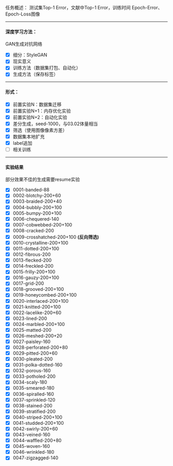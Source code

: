 任务概述：
测试集Top-1 Error，文献中Top-1 Error，训练时间
Epoch-Error、Epoch-Loss图像
* * *
#### 深度学习方法：
GAN生成对抗网络
- [x] 细分：StyleGAN
- [x] 现实意义
- [x] 训练方法（数据集打包、自动化）
- [x] 生成方法（保存标签）

* * *
#### 形式：
- [x] 前置实验N：数据集迁移
- [x] 前置实验N+1：内存优化实验
- [x] 前置实验N+2：自动化实验
- [x] 差分生成，seed-1000，与03.02体量相当
- [x] 筛选（使用图像像素方差）
- [x] 数据集本地扩充
- [x] label追加
- [ ] 相关训练

* * *
#### 实验结果
部分效果不佳的生成需要resume实验
- [x] 0001-banded-88
- [x] 0002-blotchy-200+60
- [x] 0003-braided-200+40
- [x] 0004-bubbly-200+100
- [x] 0005-bumpy-200+100
- [x] 0006-chequered-140
- [x] 0007-cobwebbed-200+100
- [x] 0008-cracked-200
- [x] 0009-crosshatched-200+100 **(反向筛选)**
- [x] 0010-crystalline-200+100
- [x] 0011-dotted-200+100
- [x] 0012-fibrous-200
- [x] 0013-flecked-200
- [x] 0014-freckled-200
- [x] 0015-frilly-200+100
- [x] 0016-gauzy-200+100
- [x] 0017-grid-200
- [x] 0018-grooved-200+100
- [x] 0019-honeycombed-200+100
- [x] 0020-interlaced-200+100
- [x] 0021-knitted-200+100
- [x] 0022-lacelike-200+60
- [x] 0023-lined-200
- [x] 0024-marbled-200+100
- [x] 0025-matted-200
- [x] 0026-meshed-200+20
- [x] 0027-paisley-160
- [x] 0028-perforated-200+80
- [x] 0029-pitted-200+60
- [x] 0030-pleated-200
- [x] 0031-polka-dotted-160
- [x] 0032-porous-160
- [x] 0033-potholed-200
- [x] 0034-scaly-180
- [x] 0035-smeared-180
- [x] 0036-spiralled-160
- [x] 0037-sprinkled-120
- [x] 0038-stained-200
- [x] 0039-stratified-200
- [x] 0040-striped-200+100
- [x] 0041-studded-200+100
- [x] 0042-swirly-200+60
- [x] 0043-veined-160
- [x] 0044-waffled-200+80
- [x] 0045-woven-160
- [x] 0046-wrinkled-180
- [x] 0047-zigzagged-140
